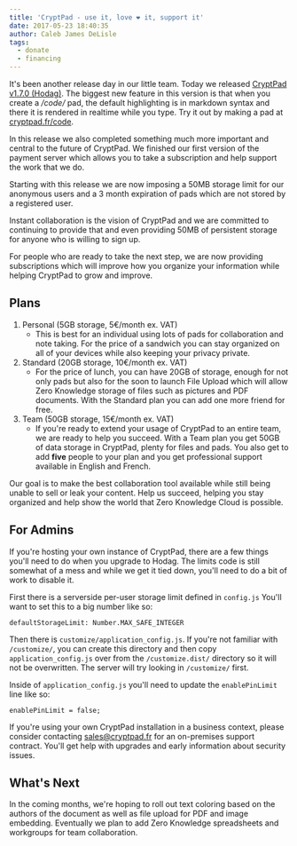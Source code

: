 ```yaml
---
title: 'CryptPad - use it, love ❤️ it, support it'
date: 2017-05-23 18:40:35
author: Caleb James DeLisle
tags:
  - donate
  - financing
---
```


It's been another release day in our little team. Today we released
[CryptPad v1.7.0 (Hodag)](https://github.com/xwiki-labs/cryptpad/releases/tag/1.7.0). The biggest new feature in this version is that when you create a */code/* pad, the default highlighting is in markdown syntax and there it is rendered in realtime while you type. Try it out by making a pad at [cryptpad.fr/code](https://cryptpad.fr/code).

In this release we also completed something much more important and central to the future of CryptPad. We finished our first version of the payment server which allows you to take a subscription and help support the work that we do.

Starting with this release we are now imposing a 50MB storage limit for our anonymous users and a 3 month expiration of pads which are not stored by a registered user. 

Instant collaboration is the vision of CryptPad and we are committed to continuing to provide that and even providing 50MB of persistent storage for anyone who is willing to sign up.

For people who are ready to take the next step, we are now providing subscriptions which will improve how you organize your information while helping CryptPad to grow and improve.

## Plans

1. Personal (5GB storage, 5€/month ex. VAT)
	* This is best for an individual using lots of pads for collaboration and note taking. For the price of a sandwich you can stay organized on all of your devices while also keeping your privacy private.
2. Standard (20GB storage, 10€/month ex. VAT)
	* For the price of lunch, you can have 20GB of storage, enough for not only pads but also for the soon to launch File Upload which will allow Zero Knowledge storage of files such as pictures and PDF documents. With the Standard plan you can add one more friend for free.
3. Team (50GB storage, 15€/month ex. VAT)
	* If you're ready to extend your usage of CryptPad to an entire team, we are ready to help you succeed. With a Team plan you get 50GB of data storage in CryptPad, plenty for files and pads. You also get to add **five** people to your plan and you get professional support available in English and French.

Our goal is to make the best collaboration tool available while still being unable to sell or leak your content. Help us succeed, helping you stay organized and help show the world that Zero Knowledge Cloud is possible.

## For Admins

If you're hosting your own instance of CryptPad, there are a few things you'll need to do when you upgrade to Hodag. The limits code is still somewhat of a mess and while we get it tied down, you'll need to do a bit of work to disable it.

First there is a serverside per-user storage limit defined in `config.js` You'll want to set this to a big number like so:

	defaultStorageLimit: Number.MAX_SAFE_INTEGER
    
Then there is `customize/application_config.js`. If you're not familiar with `/customize/`, you can create this directory and then copy `application_config.js` over from the `/customize.dist/` directory so it will not be overwritten. The server will try looking in `/customize/` first.

Inside of `application_config.js` you'll need to update the `enablePinLimit` line like so:

    enablePinLimit = false;

If you're using your own CryptPad installation in a business context, please consider contacting [sales@cryptpad.fr](mailto:sales@cryptpad.fr) for an on-premises support contract. You'll get help with upgrades and early information about security issues.

## What's Next

In the coming months, we're hoping to roll out text coloring based on the authors of the document as well as file upload for PDF and image embedding. Eventually we plan to add Zero Knowledge spreadsheets and workgroups for team collaboration.
